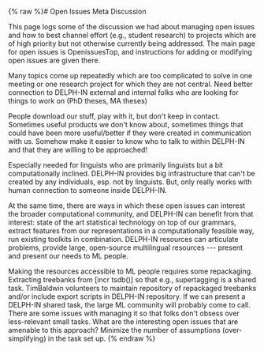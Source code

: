 {% raw %}# Open Issues Meta Discussion

This page logs some of the discussion we had about managing open issues
and how to best channel effort (e.g., student research) to projects
which are of high priority but not otherwise currently being addressed.
The main page for open issues is OpenissuesTop, and
instructions for adding or modifying open issues are given there.

Many topics come up repeatedly which are too complicated to solve in one
meeting or one research project for which they are not central. Need
better connection to DELPH-IN external and internal folks who are
looking for things to work on (PhD theses, MA theses)

People download our stuff, play with it, but don't keep in contact.
Sometimes useful products we don't know about, sometimes things that
could have been more useful/better if they were created in communication
with us. Somehow make it easier to know who to talk to within DELPH-IN
and that they are willing to be approached!

Especially needed for linguists who are primarily linguists but a bit
computationally inclined. DELPH-IN provides big infrastructure that
can't be created by any individuals, esp. not by linguists. But, only
really works with human connection to someone inside DELPH-IN.

At the same time, there are ways in which these open issues can interest
the broader computational community, and DELPH-IN can benefit from that
interest: state of the art statistical technology on top of our
grammars, extract features from our representations in a computationally
feasible way, run existing toolkits in combination. DELPH-IN resources
can articulate problems, provide large, open-source multilingual
resources --- present and present our needs to ML people.

Making the resources accessible to ML people requires some repackaging.
Extracting treebanks from \[incr tsdb()\] so that e.g., supertagging is
a shared task. TimBaldwin volunteers to maintain
repository of repackaged treebanks and/or include export scripts in
DELPH-IN repository. If we can present a DELPH-IN shared task, the large
ML community will probably come to call. There are some issues with
managing it so that folks don't obsess over less-relevant small tasks.
What are the interesting open issues that are amenable to this approach?
Minimize the number of assumptions (over-simplifying) in the task set
up.
<update date omitted for speed>{% endraw %}